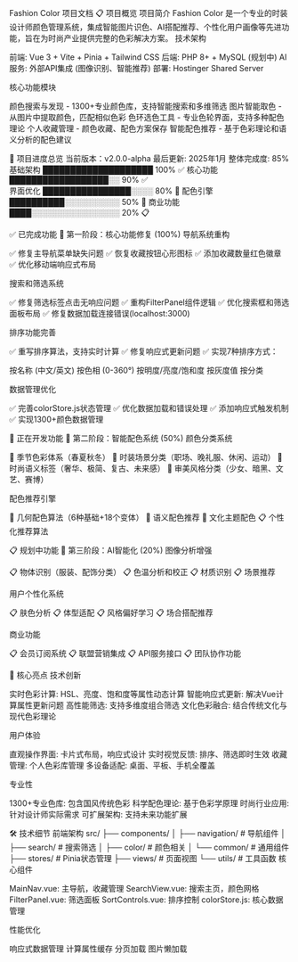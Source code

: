 Fashion Color 项目文档
📋 项目概览
项目简介
Fashion Color 是一个专业的时装设计师颜色管理系统，集成智能图片识色、AI搭配推荐、个性化用户画像等先进功能，旨在为时尚产业提供完整的色彩解决方案。
技术架构

前端: Vue 3 + Vite + Pinia + Tailwind CSS
后端: PHP 8+ + MySQL (规划中)
AI服务: 外部API集成 (图像识别、智能推荐)
部署: Hostinger Shared Server

核心功能模块

颜色搜索与发现 - 1300+专业颜色库，支持智能搜索和多维筛选
图片智能取色 - 从图片中提取颜色，匹配相似色彩
色环选色工具 - 专业色轮界面，支持多种配色理论
个人收藏管理 - 颜色收藏、配色方案保存
智能配色推荐 - 基于色彩理论和语义分析的配色建议


🚀 项目进度总览
当前版本：v2.0.0-alpha
最后更新: 2025年1月
整体完成度: 85%
基础架构 ████████████████████ 100% ✅
核心功能 ██████████████████░░  90% ✅  
界面优化 ████████████████░░░░  80% 🔄
配色引擎 ██████████░░░░░░░░░░  50% 🔄
商业功能 ████░░░░░░░░░░░░░░░░  20% 📋

✅ 已完成功能
🔧 第一阶段：核心功能修复 (100%)
导航系统重构

✅ 修复主导航菜单缺失问题
✅ 恢复收藏按钮心形图标
✅ 添加收藏数量红色徽章
✅ 优化移动端响应式布局

搜索和筛选系统

✅ 修复筛选标签点击无响应问题
✅ 重构FilterPanel组件逻辑
✅ 优化搜索框和筛选面板布局
✅ 修复数据加载连接错误(localhost:3000)

排序功能完善

✅ 重写排序算法，支持实时计算
✅ 修复响应式更新问题
✅ 实现7种排序方式：

按名称 (中文/英文)
按色相 (0-360°)
按明度/亮度/饱和度
按灰度值
按分类



数据管理优化

✅ 完善colorStore.js状态管理
✅ 优化数据加载和错误处理
✅ 添加响应式触发机制
✅ 实现1300+颜色数据管理


🔄 正在开发功能
🎨 第二阶段：智能配色系统 (50%)
颜色分类系统

🔄 季节色彩体系（春夏秋冬）
🔄 时装场景分类（职场、晚礼服、休闲、运动）
🔄 时尚语义标签（奢华、极简、复古、未来感）
🔄 审美风格分类（少女、暗黑、文艺、赛博）

配色推荐引擎

🔄 几何配色算法（6种基础+18个变体）
🔄 语义配色推荐
🔄 文化主题配色
📋 个性化推荐算法


📋 规划中功能
🤖 第三阶段：AI智能化 (20%)
图像分析增强

📋 物体识别（服装、配饰分类）
📋 色温分析和校正
📋 材质识别
📋 场景推荐

用户个性化系统

📋 肤色分析
📋 体型适配
📋 风格偏好学习
📋 场合搭配推荐

商业功能

📋 会员订阅系统
📋 联盟营销集成
📋 API服务接口
📋 团队协作功能


🎯 核心亮点
技术创新

实时色彩计算: HSL、亮度、饱和度等属性动态计算
智能响应式更新: 解决Vue计算属性更新问题
高性能筛选: 支持多维度组合筛选
文化色彩融合: 结合传统文化与现代色彩理论

用户体验

直观操作界面: 卡片式布局，响应式设计
实时视觉反馈: 排序、筛选即时生效
收藏管理: 个人色彩库管理
多设备适配: 桌面、平板、手机全覆盖

专业性

1300+专业色库: 包含国风传统色彩
科学配色理论: 基于色彩学原理
时尚行业应用: 针对设计师实际需求
可扩展架构: 支持未来功能扩展


🛠️ 技术细节
前端架构
src/
├── components/
│   ├── navigation/     # 导航组件
│   ├── search/        # 搜索筛选
│   ├── color/         # 颜色相关
│   └── common/        # 通用组件
├── stores/            # Pinia状态管理
├── views/             # 页面视图
└── utils/             # 工具函数
核心组件

MainNav.vue: 主导航，收藏管理
SearchView.vue: 搜索主页，颜色网格
FilterPanel.vue: 筛选面板
SortControls.vue: 排序控制
colorStore.js: 核心数据管理

性能优化

响应式数据管理
计算属性缓存
分页加载
图片懒加载